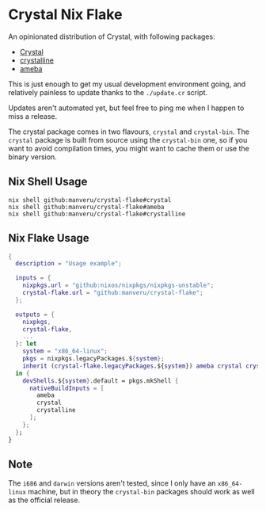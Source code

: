 # Crystal Nix Flake

An opinionated distribution of Crystal, with following packages:

* [Crystal](https://crystal-lang.org)
* [crystalline](https://github.com/elbywan/crystalline)
* [ameba](https://crystal-ameba.github.io)

This is just enough to get my usual development environment going, and
relatively painless to update thanks to the `./update.cr` script.

Updates aren't automated yet, but feel free to ping me when I happen to miss a
release.

The crystal package comes in two flavours, `crystal` and `crystal-bin`. The
`crystal` package is built from source using the `crystal-bin` one, so if you
want to avoid compilation times, you might want to cache them or use the binary
version.

## Nix Shell Usage

    nix shell github:manveru/crystal-flake#crystal
    nix shell github:manveru/crystal-flake#ameba
    nix shell github:manveru/crystal-flake#crystalline

## Nix Flake Usage

```nix
{
  description = "Usage example";

  inputs = {
    nixpkgs.url = "github:nixos/nixpkgs/nixpkgs-unstable";
    crystal-flake.url = "github:manveru/crystal-flake";
  };

  outputs = {
    nixpkgs,
    crystal-flake,
    ...
  }: let
    system = "x86_64-linux";
    pkgs = nixpkgs.legacyPackages.${system};
    inherit (crystal-flake.legacyPackages.${system}) ameba crystal crystalline;
  in {
    devShells.${system}.default = pkgs.mkShell {
      nativeBuildInputs = [
        ameba
        crystal
        crystalline
      ];
    };
  };
}
```

## Note

The `i686` and `darwin` versions aren't tested, since I only have an
`x86_64-linux` machine, but in theory the `crystal-bin` packages should work as
well as the official release.



